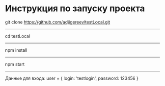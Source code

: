 # Инструкция по запуску проекта 

git clone https://github.com/adjigereev/testLocal.git
______________________________________
cd testLocal
_______________________________________
npm install 
______________________________________
npm start 
____________________________


Данные для входа:
user = {
        login: 'testlogin',
        password: 123456
    }
